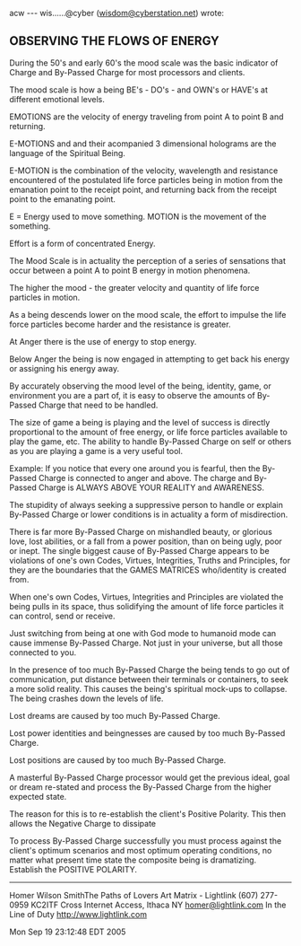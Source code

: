 acw --- wis......@cyber (wisdom@cyberstation.net) wrote:

## OBSERVING THE FLOWS OF ENERGY

During the 50's and early 60's the mood scale was the basic
indicator of Charge and By-Passed Charge for most processors and
clients.

The mood scale is how a being BE's - DO's - and OWN's or HAVE's
at different emotional levels.

EMOTIONS are the velocity of energy traveling from point A to point B
and returning.

E-MOTIONS and and their acompanied 3 dimensional holograms are the
language of the Spiritual Being.

E-MOTION is the combination of the velocity, wavelength and resistance
encountered of the postulated life force particles being in motion from
the emanation point to the receipt point, and returning back from the
receipt point to the emanating point.

E = Energy used to move something.  MOTION is the movement of the
something.

Effort is a form of concentrated Energy.

The Mood Scale is in actuality the perception of a series of sensations
that occur between a point A to point B energy in motion phenomena.

The higher the mood - the greater velocity and quantity of life force
particles in motion.

As a being descends lower on the mood scale, the effort to impulse the
life force particles become harder and the resistance is greater.

At Anger there is the use of energy to stop energy.

Below Anger the being is now engaged in attempting to get back his
energy or assigning his energy away.

By accurately observing the mood level of the being, identity, game, or
environment you are a part of, it is easy to observe the amounts of
By-Passed Charge that need to be handled.

The size of game a being is playing and the level of success is
directly proportional to the amount of free energy, or life force
particles available to play the game, etc.  The ability to handle
By-Passed Charge on self or others as you are playing a game is a very
useful tool.

Example:  If you notice that every one around you is fearful, then the
By-Passed Charge is connected to anger and above.  The charge and
By-Passed Charge is ALWAYS ABOVE YOUR REALITY and AWARENESS.

The stupidity of always seeking a suppressive person to handle or
explain By-Passed Charge or lower conditions is in actuality a form of
misdirection.

There is far more By-Passed Charge on mishandled beauty, or glorious
love, lost abilities, or a fall from a power position, than on being
ugly, poor or inept. The single biggest cause of By-Passed Charge
appears to be violations of one's own Codes, Virtues, Integrities,
Truths and Principles, for they are the boundaries that the GAMES
MATRICES who/identity is created from.

When one's own Codes, Virtues, Integrities and Principles are
violated the being pulls in its space, thus solidifying the amount of
life force particles it can control, send or receive.

Just switching from being at one with God mode to humanoid mode can
cause immense By-Passed Charge.  Not just in your universe, but all
those connected to you.

In the presence of too much By-Passed Charge the being tends to go out
of communication, put distance between their terminals or containers,
to seek a more solid reality.  This causes the being's spiritual
mock-ups to collapse.  The being crashes down the levels of life.

Lost dreams are caused by too much By-Passed Charge.

Lost power identities and beingnesses are caused by too much By-Passed
Charge.

Lost positions are caused by too much By-Passed Charge.

A masterful By-Passed Charge processor would get the previous ideal,
goal or dream re-stated and process the By-Passed Charge from the
higher expected state.

The reason for this is to re-establish the client's Positive
Polarity.  This then allows the Negative Charge to dissipate

To process By-Passed Charge successfully you must process against the
client's optimum scenarios and most optimum operating conditions, no
matter what present time state the composite being is dramatizing.
Establish the POSITIVE POLARITY.

---

Homer Wilson SmithThe Paths of Lovers    Art Matrix - Lightlink
(607) 277-0959 KC2ITF   Cross  Internet Access, Ithaca NY
homer@lightlink.com    In the Line of Duty    http://www.lightlink.com

Mon Sep 19 23:12:48 EDT 2005
